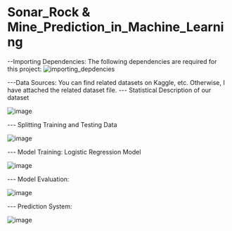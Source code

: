 # Sonar_Rock & Mine_Prediction_in_Machine_Learning
--Importing Dependencies:
The following dependencies are required for this project:
![importing_depdencies](https://github.com/mohmdumer/Sonar_Rock_-_Mine_Prediction_Machine_Learning/assets/120613470/2ebca4d1-4253-4a9c-afb5-038ca2243e33)

---Data Sources:
You can find related datasets  on Kaggle, etc.
Otherwise, I have attached the related dataset file.
--- Statistical Description of our dataset

![image](https://github.com/mohmdumer/Sonar_Rock_-_Mine_Prediction_Machine_Learning/assets/120613470/33dc75d6-dbe3-4cff-af4d-b2e25b399f13)


--- Splitting Training and Testing Data



![image](https://github.com/mohmdumer/Sonar_Rock_-_Mine_Prediction_Machine_Learning/assets/120613470/66ad398a-e954-49f4-9a59-0ed2ad6e0548)



--- Model Training: Logistic Regression Model



![image](https://github.com/mohmdumer/Sonar_Rock_-_Mine_Prediction_Machine_Learning/assets/120613470/4ed4c5d0-f692-4669-80a6-94793bd08bdb)



--- Model Evaluation:


![image](https://github.com/mohmdumer/Sonar_Rock_-_Mine_Prediction_Machine_Learning/assets/120613470/c742a5c5-c64f-4339-8fc4-0ebfb6660e99)



--- Prediction System:



![image](https://github.com/mohmdumer/Sonar_Rock_-_Mine_Prediction_Machine_Learning/assets/120613470/2a3ee1c5-705f-45af-beba-03daea33609a)
